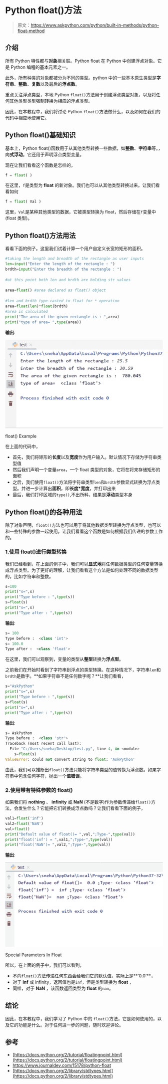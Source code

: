 # Python float()方法

> 原文：<https://www.askpython.com/python/built-in-methods/python-float-method>

## 介绍

所有 Python 特性都与**对象**相关联。Python float 在 Python 中创建浮点对象。它是 Python 编程的基本元素之一。

此外，所有种类的对象都被分为不同的类型。python 中的一些基本原生类型是**字符串**、**整数**、**复数**以及最后的**浮点数**。

重点关注浮点类型，本地 Python `float()`方法用于创建浮点类型对象，以及将任何其他类型类型强制转换为相应的浮点类型。

因此，在本教程中，我们将讨论 Python `float()`方法做什么，以及如何在我们的代码中相应地使用它。

## Python float()基础知识

基本上，Python float()函数用于从其他类型转换一些数据，如**整数**、**字符串**等。，向**式浮动**。它还用于声明浮点类型变量。

现在让我们看看这个函数是怎样的，

```py
f = float( )

```

在这里，`f`是类型为 **float** 的新对象。我们也可以从其他类型转换过来。让我们看看如何

```py
f = float( Val )

```

这里，`Val`是某种其他类型的数据，它被类型转换为 float，然后存储在`f`变量中(float 类型)。

## Python float()方法用法

看看下面的例子。这里我们试着计算一个用户自定义长宽的矩形的面积。

```py
#taking the length and breadth of the rectangle as user inputs
len=input("Enter the length of the rectangle : ")
brdth=input("Enter the breadth of the rectangle : ")

#at this point both len and brdth are holding str values

area=float() #area declared as float() object

#len and brdth type-casted to float for * operation
area=float(len)*float(brdth)
#area is calculated
print("The area of the given rectangle is : ",area)
print("type of area= ",type(area))

```

**输出**:

![Float Example](img/579b0879f63ea14554f41f0e346a3fdf.png)

float() Example

在上面的代码中，

*   首先，我们将矩形的**长度**以及**宽度**作为用户输入。默认情况下存储为字符串类型值
*   然后我们声明一个变量`area`，一个 float 类型的对象，它将在将来存储矩形的面积
*   之后，我们使用`float()`方法将字符串类型`len`和`brdth`参数显式转换为浮点类型。并进一步计算出**面积**，即**长度*宽度**，并打印出来
*   最后，我们打印区域的`type()`,不出所料，结果是**浮动**类型本身

## Python float()的各种用法

除了对象声明，`float()`方法也可以用于将其他数据类型转换为浮点类型，也可以和一些特殊的参数一起使用。让我们看看这个函数是如何根据我们传递的参数工作的。

### 1.使用 float()进行类型转换

我们已经看到，在上面的例子中，我们可以**显式地**将任何数据类型的任何变量转换成浮点类型。为了更好的理解，让我们看看这个方法是如何处理不同的数据类型的，比如字符串和整数。

```py
s=100
print("s=",s)
print("Type before : ",type(s))
s=float(s)
print("s=",s)
print("Type after : ",type(s))

```

**输出**:

```py
s= 100
Type before :  <class 'int'>
s= 100.0
Type after :  <class 'float'>

```

在这里，我们可以观察到，变量的类型从**整型**转换为**浮点型**。

之前我们在开始时看到了字符串到浮点的类型转换。在这种情况下，字符串`len`和`brdth`是数字。**如果字符串不是任何数字呢？**让我们看看，

```py
s="AskPython"
print("s=",s)
print("Type before : ",type(s))
s=float(s)
print("s=",s)
print("Type after : ",type(s))

```

**输出**:

```py
s= AskPython
Type before :  <class 'str'>
Traceback (most recent call last):
  File "C:/Users/sneha/Desktop/test.py", line 4, in <module>
    s=float(s)
ValueError: could not convert string to float: 'AskPython'

```

由此，我们可以推断出`float()`方法只能将字符串类型的值转换为浮点数。如果字符串中包含任何字符，抛出一个**值错误**。

### 2.使用带有特殊参数的 float()

如果我们将 **nothing** 、 **infinity** 或 **NaN** (不是数字)作为参数传递给`float()`方法，会发生什么？它能把它们转换成浮点数吗？让我们看看下面的例子，

```py
val1=float('inf')
val2=float('NaN')
val=float()
print("Default value of float()= ",val,";Type-",type(val))
print("float('inf') = ",val1,";Type-",type(val))
print("float('NaN')= ",val2,";Type-",type(val))

```

**输出**:

![Special Parameters In Float](img/134de1508054b8ec4e2f7f46943b7cd3.png)

Special Parameters In Float

所以，在上面的例子中，我们可以看到，

*   不向`float()`方法传递任何东西会给我们它的默认值，实际上是**‘0.0’**，
*   对于 **inf** 或 infinity，返回值也是`inf`，但是类型转换为 **float** ，
*   同样，对于 **NaN** ，该函数返回类型为 **float** 的`nan`。

## 结论

因此，在本教程中，我们学习了 Python 中的 `float()`方法，它是如何使用的，以及它的功能是什么。对于任何进一步的问题，随时欢迎评论。

## 参考

*   [https://docs.python.org/2/tutorial/floatingpoint.html](https://docs.python.org/2/tutorial/floatingpoint.html)
*   https://www.journaldev.com/15178/python-float
*   [https://docs.python.org/2/library/stdtypes.html](https://docs.python.org/2/library/stdtypes.html)